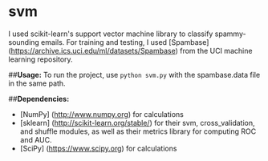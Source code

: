 # svm
I used scikit-learn's support vector machine library to classify spammy-sounding emails. For training and testing, I used [Spambase] (https://archive.ics.uci.edu/ml/datasets/Spambase) from the UCI machine learning repository.  

##**Usage:**
To run the project, use `python svm.py` with the spambase.data file in the same path.

##**Dependencies:**
- [NumPy] (http://www.numpy.org) for calculations
- [sklearn] (http://scikit-learn.org/stable/) for their svm, cross_validation, and shuffle modules, as well as their metrics library for computing ROC and AUC.
- [SciPy] (https://www.scipy.org) for calculations
